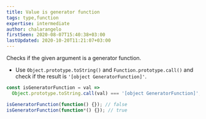 ```yaml
---
title: Value is generator function
tags: type,function
expertise: intermediate
author: chalarangelo
firstSeen: 2020-08-07T15:40:38+03:00
lastUpdated: 2020-10-20T11:21:07+03:00
---
```


Checks if the given argument is a generator function.

- Use `Object.prototype.toString()` and `Function.prototype.call()` and check if the result is `'[object GeneratorFunction]'`.

```js
const isGeneratorFunction = val =>
  Object.prototype.toString.call(val) === '[object GeneratorFunction]';
```

```js
isGeneratorFunction(function() {}); // false
isGeneratorFunction(function*() {}); // true
```
